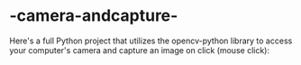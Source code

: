 # -camera-andcapture-
Here's a full Python project that utilizes the opencv-python library to access your computer's camera and capture an image on click (mouse click):
